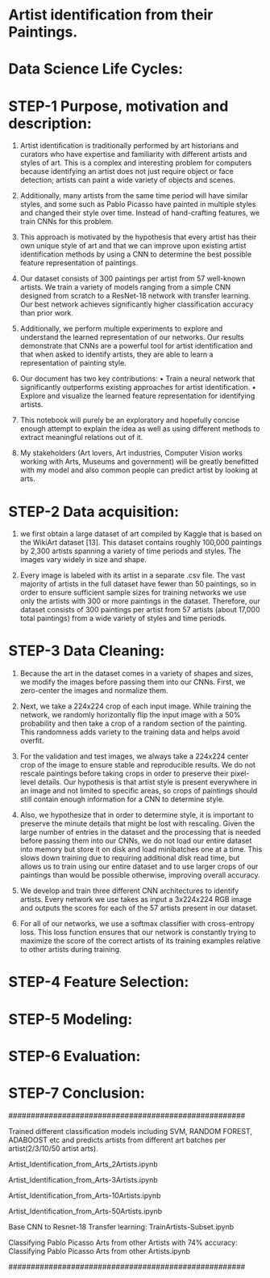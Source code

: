 # Artist identification from their Paintings.
# Data Science Life Cycles:
# STEP-1 Purpose, motivation and description:

1. Artist identification is traditionally performed by art historians and curators who have expertise and familiarity with different artists and styles of art. This is a complex and interesting problem for computers because identifying an artist does not just require object or face detection; artists can paint a wide variety of objects and scenes. 

2. Additionally, many artists from the same time period will have similar styles, and some such as Pablo Picasso  have painted in multiple styles and changed their style over time. Instead of hand-crafting features, we train CNNs for this problem. 

3. This approach is motivated by the hypothesis that every artist has their own unique style of art and that we can improve upon existing artist identification methods by using a CNN to determine the best possible feature representation of paintings.

4. Our dataset consists of 300 paintings per artist from 57 well-known artists. We train a variety of models ranging from a simple CNN designed from scratch to a ResNet-18 network with transfer learning. Our best network achieves significantly higher classification accuracy than prior work. 

5. Additionally, we perform multiple experiments to explore and understand the learned representation of our networks. Our results demonstrate that CNNs are a powerful tool for artist identification and that when asked to identify artists, they are able to learn a representation of painting style.

6. Our document has two key contributions: 
   •	Train a neural network that significantly outperforms existing approaches for artist identification.
   •	Explore and visualize the learned feature representation for identifying artists.
   
7. This notebook will purely be an exploratory and hopefully concise enough attempt to explain the idea as well as using different methods to extract meaningful relations out of it.

8. My stakeholders (Art lovers, Art industries, Computer Vision works working with Arts, Museums and government) will be greatly benefitted with my model and also common people can predict artist by looking at arts.

# STEP-2 Data acquisition:

1. we first obtain a large dataset of art compiled by Kaggle that is based on the WikiArt dataset [13]. This dataset contains roughly 100,000 paintings by 2,300 artists spanning a variety of time periods and styles. The images vary widely in size and shape. 

2. Every image is labeled with its artist in a separate .csv file. The vast majority of artists in the full dataset have fewer than 50 paintings, so in order to ensure sufficient sample sizes for training networks we use only the artists with 300 or more paintings in the dataset. Therefore, our dataset consists of 300 paintings per artist from 57 artists (about 17,000 total paintings) from a wide variety of styles and time periods.

# STEP-3 Data Cleaning:

1. Because the art in the dataset comes in a variety of shapes and sizes, we modify the images before passing them into our CNNs. First, we zero-center the images and normalize them. 

2. Next, we take a 224x224 crop of each input image. While training the network, we randomly horizontally flip the input image with a 50% probability and then take a crop of a random section of the painting. This randomness adds variety to the training data and helps avoid overfit. 

3. For the validation and test images, we always take a 224x224 center crop of the image to ensure stable and reproducible results. We do not rescale paintings before taking crops in order to preserve their pixel-level details. Our hypothesis is that artist style is present everywhere in an image and not limited to specific areas, so crops of paintings should still contain enough information for a CNN to determine style.

4. Also, we hypothesize that in order to determine style, it is important to preserve the minute details that might be lost with rescaling. Given the large number of entries in the dataset and the processing that is needed before passing them into our CNNs, we do not load our entire dataset into memory but store it on disk and load minibatches one at a time. This slows down training due to requiring additional disk read time, but allows us to train using our entire dataset and to use larger crops of our paintings than would be possible otherwise, improving overall accuracy.

5. We develop and train three different CNN architectures to identify artists. Every network we use takes as input a 3x224x224 RGB image and outputs the scores for each of the 57 artists present in our dataset.

6. For all of our networks, we use a softmax classifier with cross-entropy loss.
This loss function ensures that our network is constantly trying to maximize the score of the correct artists of its training examples relative to other artists during training.

# STEP-4 Feature Selection:
# STEP-5 Modeling:
# STEP-6 Evaluation:
# STEP-7 Conclusion:

#####################################################

Trained different classification models including SVM, RANDOM FOREST, ADABOOST etc and predicts artists from different art batches per artist(2/3/10/50 artist arts).

Artist_Identification_from_Arts_2Artists.ipynb

Artist_Identification_from_Arts-3Artists.ipynb

Artist_Identification_from_Arts-10Artists.ipynb

Artist_Identification_from_Arts-50Artists.ipynb

Base CNN to Resnet-18 Transfer learning:
TrainArtists-Subset.ipynb

Classifying Pablo Picasso Arts from other Artists with 74% accuracy:
Classifying Pablo Picasso Arts from other Artists.ipynb

#####################################################

